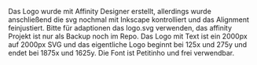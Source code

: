 Das Logo wurde mit Affinity Designer erstellt, allerdings wurde anschließend die svg nochmal mit Inkscape kontrolliert und das Alignment feinjustiert.
Bitte für adaptionen das logo.svg verwenden, das affinity Projekt ist nur als Backup noch im Repo.
Das Logo mit Text ist ein 2000px auf 2000px SVG und das eigentliche Logo beginnt bei 125x und 275y und endet bei 1875x und 1625y.
Die Font ist Petitinho und frei verwendbar.

